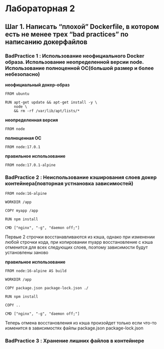 # Лабораторная 2

## Шаг 1. Написать “плохой” Dockerfile, в котором есть не менее трех “bad practices” по написанию докерфайлов

### BadPractice 1 : Использование неофициального Docker образа. Использование неопределенной версии node. Использование полноценной ОС(большой размер и более небезопасно)

**неофициальный докер-образ**
```
FROM ubuntu

RUN apt-get update && apt-get install -y \
    node \
    && rm -rf /var/lib/apt/lists/*
```
**неопределенная версия**
```
FROM node
```
**полноценная ОС**
```
FROM node:17.0.1
```
**правильное использование**
```
FROM node:17.0.1-alpine
```

### BadPractice 2 : Неиспользование кэширования слоев докер контейнера(повторная устнановка зависимостей)

```
FROM node:16-alpine

WORKDIR /app

COPY myapp /app

RUN npm install

CMD ["nginx", "-g", "daemon off;"]
```

Первые 2 строчки восстанавливаются из кэша, однако при изменении любой строчки кода, при копировании myapp
восстановление с кэша отменится для всех следующих слоев, поэтому зависимости будут установлены заново

**правильное использование**

```
FROM node:16-alpine AS build

WORKDIR /app

COPY package.json package-lock.json ./

RUN npm install

COPY ..

CMD ["nginx", "-g", "daemon off;"]
```

Теперь отмена восстановления из кэша произойдет только если что-то изменится в зависимостях
файлы package.json package-lock.json

### BadPractice 3 : Хранение лишних файлов в контейнере


